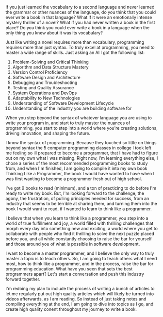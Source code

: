 If you just learned the vocabulary to a second language and never learned the grammar or other nuances of the language, do you think that you could ever write a book in that language? What if it were an emotionally intense mystery thriller of a novel? What if you had never written a book in the first place? Do you think you could ever write a book in a language when the only thing you knew about it was its vocabulary? 

Just like writing a novel requires more than vocabulary, programming requires more than just syntax. To truly excel at programming, you need to master a wide range of skills. Just asking an AI I got the following list:

1. Problem-Solving and Critical Thinking
2. Algorithm and Data Structure Mastery
3. Version Control Proficiency
4. Software Design and Architecture
5. Debugging and Troubleshooting
6. Testing and Quality Assurance
7. System Operations and DevOps
8. Adaptability to New Technologies
9. Understanding of Software Development Lifecycle
10. Understanding of the industry you are building software for

When you step beyond the syntax of whatever language you are using to write your program in, and start to truly master the nuances of programming, you start to step into a world where you're creating solutions, driving innovation, and shaping the future. 

I know the syntax of programming. Because they touched so little on things beyond syntax the 5 computer programming classes in college I took left me feeling so ill prepared to become a programmer, that I have had to figure out on my own what I was missing.  Right now, I'm learning everything else, I chose a series of the most recommended programming books to study from, and when I'm finished, I am going to compile it into my own book Thinking Like a Programmer, the book I would have wanted to have when I was first wanting to become a programmer fresh out of high school. 

I've got 9 books to read (minimum), and a ton of practicing to do before I'm ready to write my book. But, I'm looking forward to the challenge, the agony, the frustration, of pulling principles needed for success, from an industry that seems to be terrible at sharing them, and turning them into the book I would want to read, if I wanted to learn to think like a programmer. 

I believe that when you learn to think like a programmer, you step into a world of true fulfillment and joy, a world filled with thrilling challenges that morph every day into something new and exciting, a world where you get to collaborate with people who find it thrilling to solve the next puzzle placed before you, and all while constantly choosing to raise the bar for yourself and those around you of what is possible in software development. 

I want to become a master programmer, and I believe the only way to truly master a topic is to teach others. So, I am going to teach others what I need most, how to think like a programmer, and in the process, raise the bar for programming education. What have you seen that sets the best programmers apart? Let's start a conversation and push this industry forward together.

I'm redoing my plan to include the process of writing a bunch of articles to let me reqularly put out high quality articles which will likely be turned into videos afterwards, as I am reading. So instead of just taking notes and compiling everything at the end, I am going to dive into topics as I go, and create high quality conent throughout my journey to write a book. 